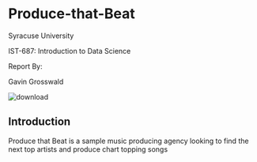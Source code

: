 # Produce-that-Beat
Syracuse University

IST-687: Introduction to Data Science

Report By:

Gavin Grosswald

![download](https://github.com/ggrosswald/Produce-that-Beat/assets/150206089/076994d6-4f8d-4f71-bbaa-a7921ad43d07)


## Introduction
Produce that Beat is a sample music producing agency looking to find the next top artists and produce chart topping songs

